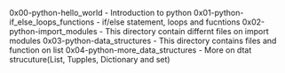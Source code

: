0x00-python-hello_world - Introduction to python
0x01-python-if_else_loops_functions - if/else statement, loops and fucntions
0x02-python-import_modules - This directory contain differnt files on import modules
0x03-python-data_structures - This directory contains files and function on list
0x04-python-more_data_structures - More on dtat strucuture(List, Tupples, Dictionary and set)

